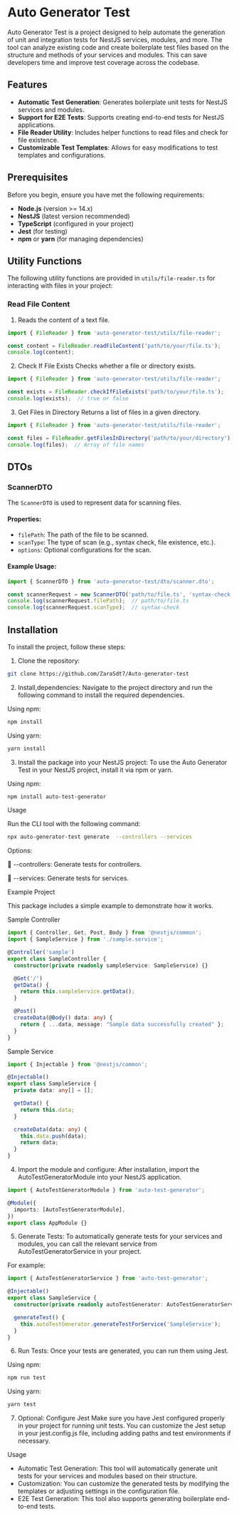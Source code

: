 # Auto Generator Test

Auto Generator Test is a project designed to help automate the generation of unit and integration tests for NestJS services, modules, and more. The tool can analyze existing code and create boilerplate test files based on the structure and methods of your services and modules. This can save developers time and improve test coverage across the codebase.

## Features

- **Automatic Test Generation**: Generates boilerplate unit tests for NestJS services and modules.
- **Support for E2E Tests**: Supports creating end-to-end tests for NestJS applications.
- **File Reader Utility**: Includes helper functions to read files and check for file existence.
- **Customizable Test Templates**: Allows for easy modifications to test templates and configurations.

## Prerequisites

Before you begin, ensure you have met the following requirements:

- **Node.js** (version >= 14.x)
- **NestJS** (latest version recommended)
- **TypeScript** (configured in your project)
- **Jest** (for testing)
- **npm** or **yarn** (for managing dependencies)

## Utility Functions

The following utility functions are provided in `utils/file-reader.ts` for interacting with files in your project:

###  Read File Content

1. Reads the content of a text file.

```typescript
import { FileReader } from 'auto-generator-test/utils/file-reader';

const content = FileReader.readFileContent('path/to/your/file.ts');
console.log(content);
```

2. Check If File Exists
Checks whether a file or directory exists.

```typescript
import { FileReader } from 'auto-generator-test/utils/file-reader';

const exists = FileReader.checkIfFileExists('path/to/your/file.ts');
console.log(exists);  // true or false
```

3. Get Files in Directory
Returns a list of files in a given directory.

```typescript
import { FileReader } from 'auto-generator-test/utils/file-reader';

const files = FileReader.getFilesInDirectory('path/to/your/directory');
console.log(files);  // Array of file names
```




## DTOs

### ScannerDTO

The `ScannerDTO` is used to represent data for scanning files.

#### Properties:

- `filePath`: The path of the file to be scanned.
- `scanType`: The type of scan (e.g., syntax check, file existence, etc.).
- `options`: Optional configurations for the scan.

#### Example Usage:

```typescript
import { ScannerDTO } from 'auto-generator-test/dto/scanner.dto';

const scannerRequest = new ScannerDTO('path/to/file.ts', 'syntax-check');
console.log(scannerRequest.filePath);  // path/to/file.ts
console.log(scannerRequest.scanType);  // syntax-check
```





## Installation

To install the project, follow these steps:

1. Clone the repository:

```bash
git clone https://github.com/ZaraSdt7/Auto-generator-test
```

2. Install,dependencies:
Navigate to the project directory and run the following command to install the required dependencies.

Using npm:

```bash
npm install
```
Using yarn:

```bash
yarn install
```

3. Install the package into your NestJS project:
To use the Auto Generator Test in your NestJS project, install it via npm or yarn.

Using npm:

```bash
npm install auto-test-generator
```

Usage

Run the CLI tool with the following command:

```bash
npx auto-generator-test generate  --controllers --services
```
Options:

🔋 --controllers: Generate tests for controllers.

🔋 --services: Generate tests for services.


Example Project

This package includes a simple example to demonstrate how it works.

Sample Controller

```typescript
import { Controller, Get, Post, Body } from '@nestjs/common';
import { SampleService } from './sample.service';

@Controller('sample')
export class SampleController {
  constructor(private readonly sampleService: SampleService) {}

  @Get('/')
  getData() {
    return this.sampleService.getData();
  }

  @Post()
  createData(@Body() data: any) {
    return { ...data, message: "Sample data successfully created" };
  }
}
```

Sample Service

```typescript
import { Injectable } from '@nestjs/common';

@Injectable()
export class SampleService {
  private data: any[] = [];

  getData() {
    return this.data;
  }

  createData(data: any) {
    this.data.push(data);
    return data;
  }
}
```




4. Import the module and configure:
After installation, import the AutoTestGeneratorModule into your NestJS application.

```typescript
import { AutoTestGeneratorModule } from 'auto-test-generator';

@Module({
  imports: [AutoTestGeneratorModule],
})
export class AppModule {}
```

5. Generate Tests:
To automatically generate tests for your services and modules, you can call the relevant service from AutoTestGeneratorService in your project.

For example:

```typescript
import { AutoTestGeneratorService } from 'auto-test-generator';

@Injectable()
export class SampleService {
  constructor(private readonly autoTestGenerator: AutoTestGeneratorService) {}

  generateTest() {
    this.autoTestGenerator.generateTestForService('SampleService');
  }
}
```

6. Run Tests:
Once your tests are generated, you can run them using Jest.

Using npm:

```bash
npm run test
```

Using yarn:
```bash
yarn test
```

7. Optional: Configure Jest
Make sure you have Jest configured properly in your project for running unit tests. You can customize the Jest setup in your jest.config.js file, including adding paths and test environments if necessary.

Usage
- Automatic Test Generation: This tool will automatically generate unit tests for your services and modules based on their structure.
- Customization: You can customize the generated tests by modifying the templates or adjusting settings in the configuration file.
- E2E Test Generation: This tool also supports generating boilerplate end-to-end tests.

